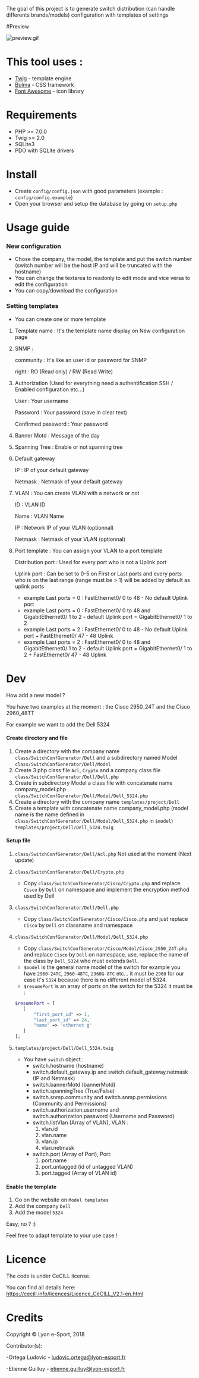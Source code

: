 The goal of this project is to generate switch distribution (can handle differents brands/models) configuration with templates of settings

#Preview

![preview.gif](preview.gif)


# This tool uses :

* [Twig](https://twig.symfony.com/) - template engine
* [Bulma](https://bulma.io/) - CSS framework
* [Font Awesome](https://fontawesome.com/) - icon library

# Requirements

- PHP >= 7.0.0
- Twig >= 2.0
- SQLite3
- PDO with SQLite drivers

# Install

- Create `config/config.json` with good parameters (example : `config/config.example`)
- Open your browser and setup the database by going on `setup.php`

# Usage guide

### New configuration

- Chose the company, the model, the template and put the switch number (switch number will be the host IP and will be truncated with the hostname)
- You can change the textarea to readonly to edit mode and vice versa to edit the configuration
- You can copy/download the configuration

### Setting templates

- You can create one or more template
1. Template name : It's the template name display on New configuration page
2. SNMP :
    
    community : It's like an user id or password for SNMP
    
    right : RO (Read only) / RW (Read Write)
3. Authorization (Used for everything need a authentification SSH / Enabled configuration etc...)
    
    User : Your username
    
    Password : Your password (save in clear text)
    
    Confirmed password : Your password
4. Banner Motd : Message of the day
5. Spanning Tree : Enable or not spanning tree
6. Default gateway

    IP : IP of your default gateway
    
    Netmask : Netmask of your default gateway
7. VLAN : You can create VLAN with a network or not
    
    ID : VLAN ID
    
    Name : VLAN Name
    
    IP : Network IP of your VLAN (optionnal)
    
    Netmask : Netmask of your VLAN (optionnal)

8. Port template : You can assign your VLAN to a port template

    Distribution port : Used for every port who is not a Uplink port
    
    Uplink port : Can be set to 0-5 on First or Last ports and every ports who is on the last range (range must be > 1) will be added by default as uplink ports
        
    - example Last ports = 0 : FastEthernet0/ 0 to 48 - No default Uplink port
    - example Last ports = 0 : FastEthernet0/ 0 to 48 and GigabitEthernet0/ 1 to 2 - default Uplink port = GigabitEthernet0/ 1 to 2 
    - example Last ports = 2 : FastEthernet0/ 0 to 48 - No default Uplink port + FastEthernet0/ 47 - 48 Uplink
    - example Last ports = 2 : FastEthernet0/ 0 to 48 and GigabitEthernet0/ 1 to 2 - default Uplink port = GigabitEthernet0/ 1 to 2 + FastEthernet0/ 47 - 48 Uplink

# Dev

How add a new model ?

You have two examples at the moment : the Cisco 2950_24T and the Cisco 2960_48TT

For example we want to add the Dell 5324

#### Create directory and file

1. Create a directory with the company name `class/SwitchConfGenerator/Dell` and a subdirectory named Model `class/SwitchConfGenerator/Dell/Model`
2. Create 3 php class file `Acl`, `Crypto` and a company class file `class/SwitchConfGenerator/Dell/Dell.php`
3. Create in subdirectory Model a class file with concatenate name company_model.php `class/SwitchConfGenerator/Dell/Model/Dell_5324.php`
4. Create a directory with the company name `templates/project/Dell`
5. Create a template with concatenate name company_model.php 
(model name is the name defined in `class/SwitchConfGenerator/Dell/Model/Dell_5324.php` in `$model`) 
`templates/project/Dell/Dell_5324.twig`

#### Setup file

1. `class/SwitchConfGenerator/Dell/Acl.php` Not used at the moment (Next update)
2. `class/SwitchConfGenerator/Dell/Crypto.php`

    - Copy `class/SwitchConfGenerator/Cisco/Crypto.php` and replace `Cisco` by `Dell` on namespace and implement the encryption method used by Dell
    
3. `class/SwitchConfGenerator/Dell/Dell.php`

    - Copy `class/SwitchConfGenerator/Cisco/Cisco.php` and just replace `Cisco` by `Dell` on classname and namespace
    
4. `class/SwitchConfGenerator/Dell/Model/Dell_5324.php`

    - Copy `class/SwitchConfGenerator/Cisco/Model/Cisco_2950_24T.php` and replace `Cisco` by `Dell` on namespace, use, replace the name of the class by `Dell_5324` who must extends `Dell`.
    - `$model` is the general name model of the switch for example you have `2960-24TC`, `2960-48TC`, `2960G-8TC` etc... it must be `2960` for our case it's `5324` because there is no different model of 5324.
    - `$resumePort` is an array of ports on the switch for the 5324 it must be :
    ```php
   $resumePort = [
       [
           "first_port_id" => 1,
           "last_port_id" => 24,
           "name" => 'ethernet g'
       ]
   ];
    ```
5. `templates/project/Dell/Dell_5324.twig`
    - You have `switch` object :
        - switch.hostname (hostname)
        - switch.default_gateway.ip and switch.default_gateway.netmask (IP and Netmask)
        - switch.bannerMotd (bannerMotd)
        - switch.spanningTree (True/False)
        - switch.snmp.community and switch.snmp.permissions (Community and Permissions)
        - switch.authorization.username and switch.authorization.password (Username and Password)
        - switch.listVlan (Array of VLAN), VLAN :
            1. vlan.id
            2. vlan.name
            3. vlan.ip
            4. vlan.netmask
        - switch.port (Array of Port), Port:
            1. port.name
            2. port.untagged (id of untagged VLAN)
            3. port.tagged (Array of VLAN id)
    
#### Enable the template

1. Go on the website on `Model templates`
2. Add the company `Dell`
3. Add the model `5324`

Easy, no ? :)

Feel free to adapt template to your use case !

# Licence

The code is under CeCILL license.

You can find all details here: https://cecill.info/licences/Licence_CeCILL_V2.1-en.html

# Credits

Copyright © Lyon e-Sport, 2018

Contributor(s):

-Ortega Ludovic - ludovic.ortega@lyon-esport.fr

-Etienne Guilluy - etienne.guilluy@lyon-esport.fr
